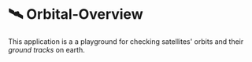 # 🛰️ Orbital-Overview 
This application is a a playground for checking satellites' orbits and their *ground tracks* on earth. 
